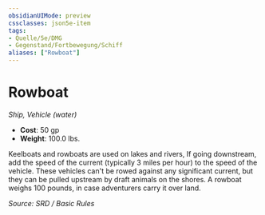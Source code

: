 ```yaml
---
obsidianUIMode: preview
cssclasses: json5e-item
tags:
- Quelle/5e/DMG
- Gegenstand/Fortbewegung/Schiff
aliases: ["Rowboat"]
---
```

# Rowboat
*Ship, Vehicle (water)*  

- **Cost**: 50 gp
- **Weight**: 100.0 lbs.

Keelboats and rowboats are used on lakes and rivers, If going downstream, add the speed of the current (typically 3 miles per hour) to the speed of the vehicle. These vehicles can't be rowed against any significant current, but they can be pulled upstream by draft animals on the shores. A rowboat weighs 100 pounds, in case adventurers carry it over land.

*Source: SRD / Basic Rules*